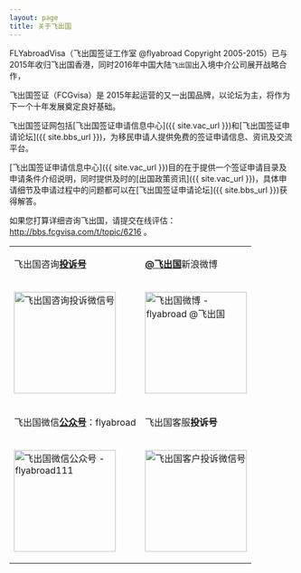 ```yaml
---
layout: page
title: 关于飞出国
---
```


FLYabroadVisa（飞出国签证工作室 @flyabroad Copyright 2005-2015）已与2015年收归飞出国香港，同时2016年中国大陆`飞出国`出入境中介公司展开战略合作，

飞出国签证（FCGvisa）是 2015年起运营的又一出国品牌，以论坛为主，将作为下一个十年发展奠定良好基础。

飞出国签证网包括[飞出国签证申请信息中心]({{ site.vac_url }})和[飞出国签证申请论坛]({{ site.bbs_url }})，为移民申请人提供免费的签证申请信息、资讯及交流平台。

[飞出国签证申请信息中心]({{ site.vac_url }})目的在于提供一个签证申请目录及申请条件介绍说明，同时提供及时的[出国政策资讯]({{ site.vac_url }})，具体申请细节及申请过程中的问题都可以在[飞出国签证申请论坛]({{ site.bbs_url }})获得解答。

如果您打算详细咨询飞出国，请提交在线评估： <a href="http://bbs.fcgvisa.com/t/topic/6216" target="_blank">http://bbs.fcgvisa.com/t/topic/6216</a> 。

<div class="mobile-side-scroller">
<table>

<tr>
<td><p>飞出国咨询<strong><u>投诉号</u></strong></p></td>
<td><p><a href="http://weibo.com/flyabroad" target="_blank" ><strong>@飞出国</strong></a>新浪微博</p></td>
</tr>
<tr>
<td><p><img src="http://kit.flyabroadvisa.com/wx18/zixun-support-wx.jpeg" width="180" height="180" border="0" alt="飞出国咨询投诉微信号"></p></td>
<td><p><img src="http://kit.flyabroadvisa.com/wb/fly.jpeg" width="180" height="180" border="0" alt="飞出国微博 - flyabroad @飞出国"></p></td>
</tr>

<tr>
<td><p>飞出国微信<strong><u>公众号</u></strong>：flyabroad</p></td>
<td><p>飞出国客服<strong>投诉号</strong></p></td>
</tr>
<tr>
<td><p><img src="http://kit.flyabroadvisa.com/wxfly/15.jpg" width="180" height="180" border="0" alt="飞出国微信公众号 - flyabroad111"></p></td>
<td><p><img src="http://kit.flyabroadvisa.com/wx18/client-support-wx.jpeg" width="180" height="180" border="0" alt="飞出国客户投诉微信号"></p></td>
</tr>

</table>
</div>